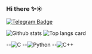 ### Hi there ✨☀ 

[![Telegram Badge](https://img.shields.io/badge/-Telegram-0088cc?style=flat-square&logo=Telegram&logoColor=white)](https://t.me/k_ira_18)

![Github stats](https://github-readme-stats.vercel.app/api?username=kpirap18&theme=gotham&show_icons=true&count_private=true)
![Top langs card](https://github-readme-stats.vercel.app/api/top-langs/?username=kpirap18&theme=gotham&layout=compact)

--![C](https://img.shields.io/badge/c-%23000000.svg?&style=for-the-badge&logo=rust&logoColor=white)
--![Python](https://img.shields.io/badge/python%20-%2300599C.svg?&style=for-the-badge&logo=c%2B%2B&ogoColor=white)
--![C++](https://img.shields.io/badge/c++%20-%2300599C.svg?&style=for-the-badge&logo=c%2B%2B&ogoColor=blue)



<!--
**kpirap18/kpirap18** is a ✨ _special_ ✨ repository because its `README.md` (this file) appears on your GitHub profile.

Here are some ideas to get you started:

- 🔭 I’m currently working on ...
- 🌱 I’m currently learning ...
- 👯 I’m looking to collaborate on ...
- 🤔 I’m looking for help with ...
- 💬 Ask me about ...
- 📫 How to reach me: ...
- 😄 Pronouns: ...
- ⚡ Fun fact: ...
-->

